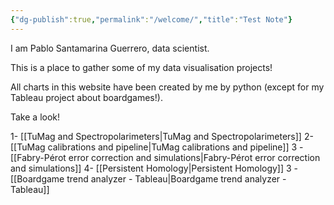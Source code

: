 ```yaml
---
{"dg-publish":true,"permalink":"/welcome/","title":"Test Note"}
---
```


I am Pablo Santamarina Guerrero, data scientist.

This is a place to gather some of my data visualisation projects! 

All charts in this website have been created by me by python (except for my Tableau project about boardgames!).

Take a look!

1- [[TuMag and Spectropolarimeters\|TuMag and Spectropolarimeters]]
2- [[TuMag calibrations and pipeline\|TuMag calibrations and pipeline]]
3 - [[Fabry-Pérot error correction and simulations\|Fabry-Pérot error correction and simulations]]
4- [[Persistent Homology\|Persistent Homology]]
3 - [[Boardgame trend analyzer - Tableau\|Boardgame trend analyzer - Tableau]]


